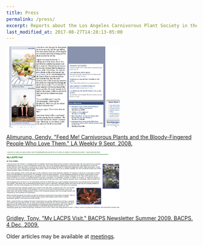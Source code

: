 ```yaml
---
title: Press
permalink: /press/
excerpt: Reports about the Los Angeles Carnivorous Plant Society in the media.
last_modified_at: 2017-08-27T14:28:13-05:00
---
```


<a href="http://www.laweekly.com/2008-09-11/la-vida/feed-me-carnivorous-plants-and-the-bloody-fingered-people-who-love-them/"><img src="/sites/default/files/photos/laweekly.png" title="LA Weekly LACPS story" class="profile" /></a>

<a href="http://www.laweekly.com/2008-09-11/la-vida/feed-me-carnivorous-plants-and-the-bloody-fingered-people-who-love-them/">Alimurung, Gendy. "Feed Me! Carnivorous Plants and the Bloody-Fingered People Who Love Them." <u>LA Weekly</u> 9 Sept, 2008.
</a>

<a href="http://www.bacps.org/2009Summer/#lacps"><img src="/sites/default/files/photos/bacps-gridley.png" title="BACPS Gridley LACPS article" class="profile" /></a>


<a href="http://www.bacps.org/2009Summer/#lacps">Gridley, Tony. "My LACPS Visit." <u>BACPS Newsletter</u> Summer 2009. BACPS. 4 Dec, 2009.</a>




Older articles may be available at <a href='/meetings' alt='' title='Meetings'>meetings</a>.
